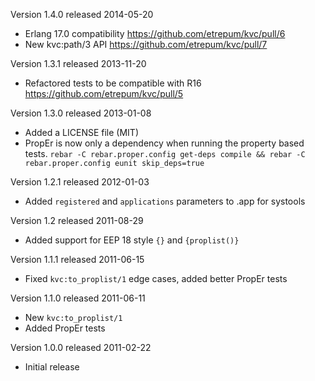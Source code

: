 Version 1.4.0 released 2014-05-20

* Erlang 17.0 compatibility
  https://github.com/etrepum/kvc/pull/6
* New kvc:path/3 API
  https://github.com/etrepum/kvc/pull/7

Version 1.3.1 released 2013-11-20

* Refactored tests to be compatible with R16
  https://github.com/etrepum/kvc/pull/5

Version 1.3.0 released 2013-01-08

* Added a LICENSE file (MIT)
* PropEr is now only a dependency when running the property based
  tests. `rebar -C rebar.proper.config get-deps compile && rebar -C
  rebar.proper.config eunit skip_deps=true`

Version 1.2.1 released 2012-01-03

* Added `registered` and `applications` parameters to .app for systools

Version 1.2 released 2011-08-29

* Added support for EEP 18 style `{}` and `{proplist()}`

Version 1.1.1 released 2011-06-15

* Fixed `kvc:to_proplist/1` edge cases, added better PropEr tests

Version 1.1.0 released 2011-06-11

* New `kvc:to_proplist/1`
* Added PropEr tests

Version 1.0.0 released 2011-02-22

* Initial release

